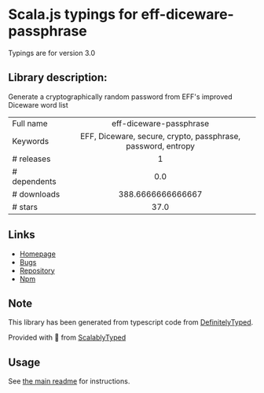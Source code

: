 
# Scala.js typings for eff-diceware-passphrase

Typings are for version 3.0

## Library description:
Generate a cryptographically random password from EFF's improved Diceware word list

|                    |                 |
| ------------------ | :-------------: |
| Full name          | eff-diceware-passphrase |
| Keywords           | EFF, Diceware, secure, crypto, passphrase, password, entropy |
| # releases         | 1 |
| # dependents       | 0.0 |
| # downloads        | 388.6666666666667 |
| # stars            | 37.0 |

## Links
- [Homepage](https://github.com/emilbayes/eff-diceware-passphrase#readme)
- [Bugs](https://github.com/emilbayes/eff-diceware-passphrase/issues)
- [Repository](https://github.com/emilbayes/eff-diceware-passphrase)
- [Npm](https://www.npmjs.com/package/eff-diceware-passphrase)
    


## Note
This library has been generated from typescript code from [DefinitelyTyped](https://definitelytyped.org).

Provided with :purple_heart: from [ScalablyTyped](https://github.com/oyvindberg/ScalablyTyped)

## Usage
See [the main readme](../../readme.md) for instructions.


